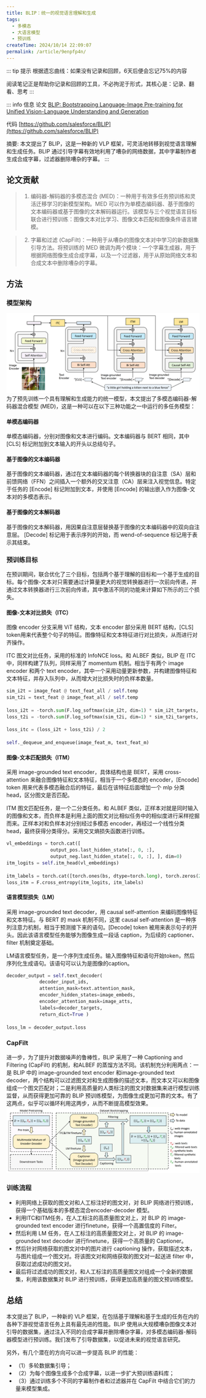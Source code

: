 ```yaml
---
title: BLIP：统一的视觉语言理解和生成
tags:
  - 多模态
  - 大语言模型
  - 预训练
createTime: 2024/10/14 22:09:07
permalink: /article/9enpfp4n/
---
```

::: tip 提示
根据遗忘曲线：如果没有记录和回顾，6天后便会忘记75%的内容

阅读笔记正是帮助你记录和回顾的工具，不必拘泥于形式，其核心是：记录、翻看、思考
:::

::: info 信息
论文 [BLIP: Bootstrapping Language-Image Pre-training for Unified Vision-Language Understanding and Generation](https://arxiv.org/pdf/2201.12086)     

代码 [https://github.com/salesforce/BLIP](https://github.com/salesforce/BLIP)

摘要: 本文提出了 BLIP，这是一种新的 VLP 框架，可灵活地转移到视觉语言理解和生成任务。BLIP 通过引导字幕有效地利用了嘈杂的网络数据，其中字幕制作者生成合成字幕，过滤器删除嘈杂的字幕。
:::

## 论文贡献
> 1) 编码器-解码器的多模态混合 (MED)：一种用于有效多任务预训练和灵活迁移学习的新模型架构。MED 可以作为单模态编码器、基于图像的文本编码器或基于图像的文本解码器运行。该模型与三个视觉语言目标联合进行预训练：图像文本对比学习、图像文本匹配和图像条件语言建模。

> 2) 字幕和过滤 (CapFilt)：一种用于从嘈杂的图像文本对中学习的新数据集引导方法。将预训练的 MED 微调为两个模块：一个字幕生成器，用于根据网络图像生成合成字幕，以及一个过滤器，用于从原始网络文本和合成文本中删除嘈杂的字幕。

## 方法
### 模型架构
![alt text](pic/blip_1.png)
为了预先训练一个具有理解和生成能力的统一模型，本文提出了多模态编码器-解码器混合模型 (MED)，这是一种可以在以下三种功能之一中运行的多任务模型：

#### 单模态编码器
单模态编码器，分别对图像和文本进行编码。文本编码器与 BERT 相同，其中 [CLS] 标记附加到文本输入的开头以总结句子。

#### 基于图像的文本编码器
基于图像的文本编码器，通过在文本编码器的每个转换器块的自注意（SA）层和前馈网络（FFN）之间插入一个额外的交叉注意（CA）层来注入视觉信息。特定于任务的 [Encode] 标记附加到文本，并使用 [Encode] 的输出嵌入作为图像-文本对的多模态表示。

#### 基于图像的文本解码器
基于图像的文本解码器，用因果自注意层替换基于图像的文本编码器中的双向自注意层。 [Decode] 标记用于表示序列的开始，而 wend-of-sequence 标记用于表示其结束。

### 预训练目标
在预训期间，联合优化了三个目标，包括两个基于理解的目标和一个基于生成的目标。每个图像-文本对只需要通过计算量更大的视觉转换器进行一次前向传递，并通过文本转换器进行三次前向传递，其中激活不同的功能来计算如下所示的三个损失。

#### 图像-文本对比损失（ITC）
图像 encoder 分支采用 ViT 结构，文本 encoder 部分采用 BERT 结构，[CLS] token用来代表整个句子的特征。图像特征和文本特征进行对比损失，从而进行对齐操作。

ITC 图文对比任务，采用的标准的 InfoNCE loss。和 ALBEF 类似，BLIP 在 ITC 中，同样构建了队列，同样采用了 momentum 机制。相当于有两个 image encoder 和两个 text encoder，其中一个采用动量更新参数，并构建图像特征和文本特征，并存入队列中，从而增大对比损失时的负样本数量。

```python
sim_i2t = image_feat @ text_feat_all / self.temp
sim_t2i = text_feat @ image_feat_all / self.temp

loss_i2t = -torch.sum(F.log_softmax(sim_i2t, dim=1) * sim_i2t_targets, dim=1).mean()
loss_t2i = -torch.sum(F.log_softmax(sim_t2i, dim=1) * sim_t2i_targets, dim=1).mean()

loss_itc = (loss_i2t + loss_t2i) / 2

self._dequeue_and_enqueue(image_feat_m, text_feat_m)
```

#### 图像-文本匹配损失（ITM）
采用 image-grounded text encoder，具体结构也是 BERT，采用 cross-attention 来融合图像特征和文本特征，相当于一个多模态的 encoder，[Encode] token 用来代表多模态融合后的特征，最后在该特征后面增加一个 mlp 分类 head，区分图文是否匹配。

ITM 图文匹配任务，是一个二分类任务。和 ALBEF 类似，正样本对就是同时输入的图像和文本，而负样本是利用上面的图文对比相似任务中的相似度进行采样挖掘而来。正样本对和负样本对分别经过多模态 encoder，再经过一个线性分类 head，最终获得分类得分。采用交叉熵损失函数进行训练。

```python
vl_embeddings = torch.cat([
                output_pos.last_hidden_state[:, 0, :],
                output_neg.last_hidden_state[:, 0, :], ], dim=0)
itm_logits = self.itm_head(vl_embeddings)

itm_labels = torch.cat([torch.ones(bs, dtype=torch.long), torch.zeros(2 * bs, dtype=torch.long)],dim=0).to(image.device)
loss_itm = F.cross_entropy(itm_logits, itm_labels)
```

#### 语言模型损失（LM）
采用 image-grounded text decoder，用 causal self-attention 来编码图像特征和文本特征。与 BERT 的 mask 机制不同，这里 causal self-attention 是一种序列注意力机制，相当于预测接下来的语句。[Decode] token 被用来表示句子的开头。因此该语言模型任务能够为图像生成一段话 caption，为后续的 captioner、filter 机制奠定基础。

LM语言模型任务，是一个序列生成任务。输入图像特征和语句开始token，然后序列化生成语句。该语句可以认为是图像的caption。
```python
decoder_output = self.text_decoder(
            decoder_input_ids,
            attention_mask=text.attention_mask,
            encoder_hidden_states=image_embeds,
            encoder_attention_mask=image_atts,
            labels=decoder_targets,
            return_dict=True )

loss_lm = decoder_output.loss
```

### CapFilt
进一步，为了提升对数据噪声的鲁棒性，BLIP 采用了一种 Captioning and Filtering (CapFilt) 的机制，和ALBEF 的蒸馏方法不同。该机制充分利用两点：一是 BLIP 中的 image-grounded text encoder 和image-grounded text decoder，两个结构可以过滤图文对和生成图像的描述文本，而文本又可以和图像组成一个图文匹配对；二是利用高质量的人类标注的图文对数据集来进行模型训练监督，从而获得更加可靠的 BLIP 预训练模型，为图像生成更加可靠的文本。有了这两点，似乎可以循环利用这两步，从而不断提高模型效果。
![alt text](pic/blip_2.png)

### 训练流程

- 利用网络上获取的图文对和人工标注好的图文对，对 BLIP 网络进行预训练，获得一个基础版本的多模态混合encoder-decoder 模型。
- 利用ITC和ITM任务，在人工标注的高质量图文对上，对 BLIP 的 image-grounded text encoder 进行finetune，获得一个高置信度的 Filter。
- 然后利用 LM 任务，在人工标注的高质量图文对上，对 BLIP 的 image-grounded text decoder 进行finetune，获得一个高质量的 Captioner。
- 然后针对网络获取的图文对中的图片进行 captioning 操作，获取描述文本，与图片组成一个图文对。将该图文对和网络获取的图文对一起送进 filter 中，获取过滤成功的图文对。
- 最后将过滤成功的图文对，和人工标注的高质量图文对组成一个全新的数据集，利用该数据集对 BLIP 进行预训练，获得更加高质量的图文预训练模型。


## 总结

本文提出了 BLIP，一种新的 VLP 框架，在包括基于理解和基于生成的任务在内的各种下游视觉语言任务上具有最先进的性能。BLIP 使用从大规模嘈杂图像文本对引导的数据集，通过注入不同的合成字幕并删除嘈杂字幕，对多模态编码器-解码器模型进行预训练。我们发布了引导数据集，以促进未来的视觉语言研究。

另外，有几个潜在的方向可以进一步提高 BLIP 的性能：
- （1）多轮数据集引导；
- （2）为每个图像生成多个合成字幕，以进一步扩大预训练语料库；
- （3）通过训练多个不同的字幕制作者和过滤器并在 CapFilt 中结合它们的力量来模型集成。